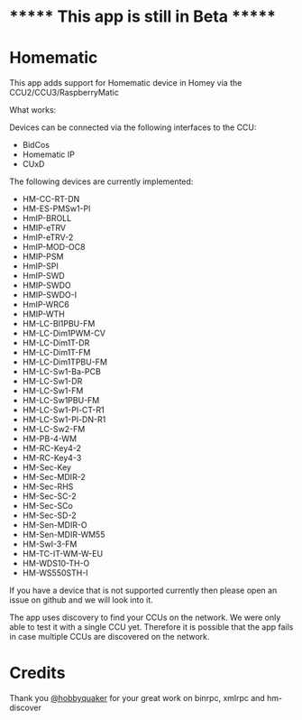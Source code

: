 # ***** This app is still in Beta *****

# Homematic

This app adds support for Homematic device in Homey via the CCU2/CCU3/RaspberryMatic

What works:

Devices can be connected via the following interfaces to the CCU:

* BidCos
* Homematic IP
* CUxD

The following devices are currently implemented:

* HM-CC-RT-DN
* HM-ES-PMSw1-Pl
* HmIP-BROLL
* HMIP-eTRV
* HmIP-eTRV-2
* HmIP-MOD-OC8
* HMIP-PSM
* HmIP-SPI
* HmIP-SWD
* HMIP-SWDO
* HMIP-SWDO-I
* HmIP-WRC6
* HMIP-WTH
* HM-LC-Bl1PBU-FM
* HM-LC-Dim1PWM-CV
* HM-LC-Dim1T-DR
* HM-LC-Dim1T-FM
* HM-LC-Dim1TPBU-FM
* HM-LC-Sw1-Ba-PCB
* HM-LC-Sw1-DR
* HM-LC-Sw1-FM
* HM-LC-Sw1PBU-FM
* HM-LC-Sw1-Pl-CT-R1
* HM-LC-Sw1-Pl-DN-R1
* HM-LC-Sw2-FM
* HM-PB-4-WM
* HM-RC-Key4-2
* HM-RC-Key4-3
* HM-Sec-Key
* HM-Sec-MDIR-2
* HM-Sec-RHS
* HM-Sec-SC-2
* HM-Sec-SCo
* HM-Sec-SD-2
* HM-Sen-MDIR-O
* HM-Sen-MDIR-WM55
* HM-SwI-3-FM
* HM-TC-IT-WM-W-EU
* HM-WDS10-TH-O
* HM-WS550STH-I

If you have a device that is not supported currently then please open an issue on github and we will look into it.

The app uses discovery to find your CCUs on the network. We were only able to test it with a single CCU yet. Therefore it is possible that the app fails in case multiple CCUs are discovered on the network.

# Credits

Thank you [@hobbyquaker](https://github.com/hobbyquaker) for your great work on binrpc, xmlrpc and hm-discover